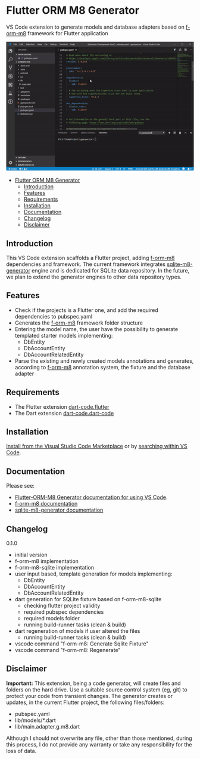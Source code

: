 # Flutter ORM M8 Generator

VS Code extension to generate models and database adapters based on [f-orm-m8](https://github.com/matei-tm/f-orm-m8) framework for Flutter application

![Showcase](https://github.com/matei-tm/vscode-f-orm-m8/blob/develop/docs/media/showcase.gif?raw=true)

- [Flutter ORM M8 Generator](#flutter-orm-m8-generator)
  - [Introduction](#introduction)
  - [Features](#features)
  - [Requirements](#requirements)
  - [Installation](#installation)
  - [Documentation](#documentation)
  - [Changelog](#changelog)
  - [Disclaimer](#disclaimer)

## Introduction

This VS Code extension scaffolds a Flutter project, adding [f-orm-m8](https://github.com/matei-tm/f-orm-m8) dependencies and framework.
The current framework integrates [sqlite-m8-generator](https://github.com/matei-tm/f-orm-m8-sqlite) engine and is dedicated for SQLite data repository.
In the future, we plan to extend the generator engines to other data repository types.

## Features

- Check if the projects is a Flutter one, and add the required dependencies to pubspec.yaml
- Generates the [f-orm-m8](https://github.com/matei-tm/f-orm-m8) framework folder structure
- Entering the model name, the user have the possibility to generate templated starter models implementing:
  *  DbEntity
  *  DbAccountEntity
  *  DbAccountRelatedEntity
- Parse the existing and newly created models annotations and generates, according to [f-orm-m8](https://github.com/matei-tm/f-orm-m8) annotation system, the fixture and the database adapter

## Requirements

- The Flutter extension [dart-code.flutter](https://github.com/Dart-Code/Flutter) 
- The Dart extension [dart-code.dart-code](https://github.com/Dart-Code/Dart-Code)

## Installation

[Install from the Visual Studio Code Marketplace](https://marketplace.visualstudio.com/items?itemName=matei-tm.f-orm-m8) or by [searching within VS Code](https://code.visualstudio.com/docs/editor/extension-gallery#_search-for-an-extension).

## Documentation

Please see:

* [Flutter-ORM-M8 Generator documentation for using VS Code](https://matei-tm.github.io/vscode-f-orm-m8/).
* [f-orm-m8 documentation](https://github.com/matei-tm/f-orm-m8)
* [sqlite-m8-generator documentation](https://github.com/matei-tm/f-orm-m8-sqlite)

## Changelog

0.1.0

* initial version
* f-orm-m8 implementation
* f-orm-m8-sqlite implementation
* user input based, template generation for models implementing:
  *  DbEntity
  *  DbAccountEntity
  *  DbAccountRelatedEntity
* dart generation for SQLite fixture based on f-orm-m8-sqlite
  * checking flutter project validity
  * required pubspec dependencies
  * required models folder
  * running build-runner tasks (clean & build)
* dart regeneration of models if user altered the files
  * running build-runner tasks (clean & build)
* vscode command "f-orm-m8: Generate Sqlite Fixture"
* vscode command "f-orm-m8: Regenerate"

## Disclaimer

**Important:** 
This extension, being a code generator, will create files and folders on the hard drive. Use a suitable source control system (eg, git) to protect your code from transient changes. The generator creates or updates, in the current Flutter project, the following files/folders:

- pubspec.yaml
- lib/models/*.dart
- lib/main.adapter.g.m8.dart

Although I should not overwrite any file, other than those mentioned, during this process, I do not provide any warranty or take any responsibility for the loss of data.
